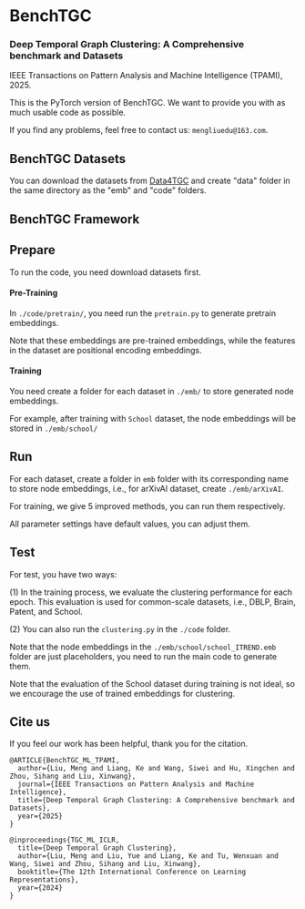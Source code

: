 # BenchTGC

### Deep Temporal Graph Clustering: A Comprehensive benchmark and Datasets

IEEE Transactions on Pattern Analysis and Machine Intelligence (TPAMI), 2025.

This is the PyTorch version of BenchTGC. We want to provide you with as much usable code as possible.

If you find any problems, feel free to contact us: ```mengliuedu@163.com```.

## BenchTGC Datasets

You can download the datasets from [Data4TGC](https://github.com/MGitHubL/Data4TGC) and create "data" folder in the same directory as the "emb" and "code" folders.

## BenchTGC Framework

## Prepare

To run the code, you need download datasets first.

#### Pre-Training

In ```./code/pretrain/```, you need run the ```pretrain.py``` to generate pretrain embeddings.

Note that these embeddings are pre-trained embeddings, while the features in the dataset are positional encoding embeddings.

#### Training

You need create a folder for each dataset in ```./emb/``` to store generated node embeddings.

For example, after training with `School` dataset, the node embeddings will be stored in ```./emb/school/```


## Run

For each dataset, create a folder in ```emb``` folder with its corresponding name to store node embeddings, i.e., for arXivAI dataset, create ```./emb/arXivAI```.

For training, we give 5 improved methods, you can run them respectively.

All parameter settings have default values, you can adjust them.

## Test

For test, you have two ways:

(1) In the training process, we evaluate the clustering performance for each epoch. This evaluation is used for common-scale datasets, i.e., DBLP, Brain, Patent, and School.

(2) You can also run the ```clustering.py``` in the ```./code``` folder.

Note that the node embeddings in the ```./emb/school/school_ITREND.emb``` folder are just placeholders, you need to run the main code to generate them.

Note that the evaluation of the School dataset during training is not ideal, so we encourage the use of trained embeddings for clustering.


## Cite us

If you feel our work has been helpful, thank you for the citation.

```
@ARTICLE{BenchTGC_ML_TPAMI,
  author={Liu, Meng and Liang, Ke and Wang, Siwei and Hu, Xingchen and Zhou, Sihang and Liu, Xinwang},
  journal={IEEE Transactions on Pattern Analysis and Machine Intelligence}, 
  title={Deep Temporal Graph Clustering: A Comprehensive benchmark and Datasets}, 
  year={2025}
}

@inproceedings{TGC_ML_ICLR,
  title={Deep Temporal Graph Clustering},
  author={Liu, Meng and Liu, Yue and Liang, Ke and Tu, Wenxuan and Wang, Siwei and Zhou, Sihang and Liu, Xinwang},
  booktitle={The 12th International Conference on Learning Representations},
  year={2024}
}
```

